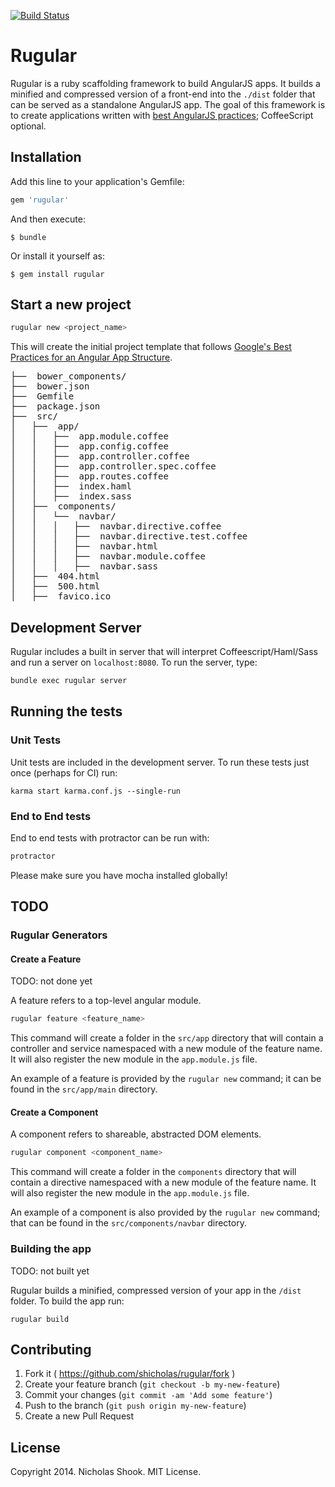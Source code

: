 [![Build
Status](https://travis-ci.org/shicholas/rugular.svg?branch=master)](https://travis-ci.org/shicholas/rugular)

# Rugular

Rugular is a ruby scaffolding framework to build AngularJS apps. It builds a
minified and compressed version of a front-end into the ``./dist`` folder that
can be served as a standalone AngularJS app. The goal of this framework is to
create applications written with [best AngularJS
practices](https://github.com/johnpapa/angularjs-styleguide); CoffeeScript
optional.

## Installation

Add this line to your application's Gemfile:

```ruby
gem 'rugular'
```

And then execute:

    $ bundle

Or install it yourself as:

    $ gem install rugular

## Start a new project

```bash
rugular new <project_name>
```

This will create the initial project template that follows [Google's Best
Practices for an Angular App
Structure](https://docs.google.com/document/d/1XXMvReO8-Awi1EZXAXS4PzDzdNvV6pGcuaF4Q9821Es/pub).
<pre>
├──  bower_components/
├──  bower.json
├──  Gemfile
├──  package.json
├──  src/
│   ├──  app/
│   │   ├──  app.module.coffee
│   │   ├──  app.config.coffee
│   │   ├──  app.controller.coffee
│   │   ├──  app.controller.spec.coffee
│   │   ├──  app.routes.coffee
│   │   ├──  index.haml
│   │   ├──  index.sass
│   ├──  components/
│   │   └──  navbar/
│   │   │   ├──  navbar.directive.coffee
│   │   │   ├──  navbar.directive.test.coffee
│   │   │   ├──  navbar.html
│   │   │   ├──  navbar.module.coffee
│   │   │   ├──  navbar.sass
│   ├──  404.html
│   ├──  500.html
│   ├──  favico.ico
</pre>

## Development Server

Rugular includes a built in server that will interpret Coffeescript/Haml/Sass
and run a server on ``localhost:8080``. To run the server, type:

```bash
bundle exec rugular server
```

## Running the tests

### Unit Tests

Unit tests are included in the development server. To run these tests just once
(perhaps for CI) run:

```
karma start karma.conf.js --single-run
```

### End to End tests

End to end tests with protractor can be run with:

```bash
protractor
```

Please make sure you have mocha installed globally!

## TODO

### Rugular Generators

#### Create a Feature

TODO: not done yet

A feature refers to a top-level angular module.

```bash
rugular feature <feature_name>
```

This command will create a folder in the ``src/app`` directory that will
contain a controller and service namespaced with a new module of the feature
name. It will also register the new module in the ``app.module.js`` file.

An example of a feature is provided by the ``rugular new`` command; it can be
found in the ``src/app/main`` directory.

#### Create a Component

A component refers to shareable, abstracted DOM elements.

```bash
rugular component <component_name>
```

This command will create a folder in the ``components`` directory that will
contain a directive namespaced with a new module of the feature
name. It will also register the new module in the ``app.module.js`` file.

An example of a component is also provided by the ``rugular new`` command; that
can be found in the ``src/components/navbar`` directory.

### Building the app

TODO: not built yet

Rugular builds a minified, compressed version of your app in the ``/dist``
folder. To build the app run:

```
rugular build
```

## Contributing

1. Fork it ( https://github.com/shicholas/rugular/fork )
2. Create your feature branch (`git checkout -b my-new-feature`)
3. Commit your changes (`git commit -am 'Add some feature'`)
4. Push to the branch (`git push origin my-new-feature`)
5. Create a new Pull Request

## License
Copyright 2014. Nicholas Shook. MIT License.

